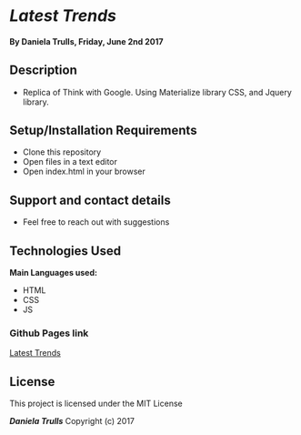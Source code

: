 # _Latest Trends_

#### By **Daniela Trulls, Friday, June 2nd 2017**

## Description

* Replica of Think with Google. Using Materialize library CSS, and Jquery library.

## Setup/Installation Requirements

* Clone this repository
* Open files in a text editor
* Open index.html in your browser


## Support and contact details

* Feel free to reach out with suggestions

## Technologies Used

**Main Languages used:**

* HTML
* CSS
* JS

### Github Pages link
[Latest Trends](https://danitlls.github.io/latest-trends/)


## License

This project is licensed under the MIT License

**_Daniela Trulls_** Copyright (c) 2017
